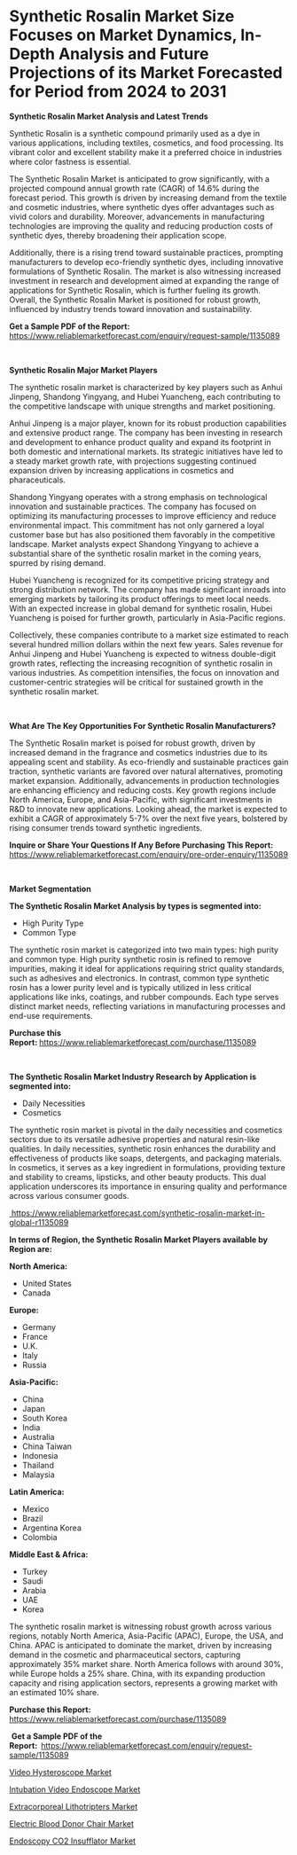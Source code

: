 <p><h1>Synthetic Rosalin Market Size Focuses on Market Dynamics, In-Depth Analysis and Future Projections of its Market Forecasted for Period from 2024 to 2031</h1></p><p><strong>Synthetic Rosalin Market Analysis and Latest Trends</strong></p>
<p><p>Synthetic Rosalin is a synthetic compound primarily used as a dye in various applications, including textiles, cosmetics, and food processing. Its vibrant color and excellent stability make it a preferred choice in industries where color fastness is essential.</p><p>The Synthetic Rosalin Market is anticipated to grow significantly, with a projected compound annual growth rate (CAGR) of 14.6% during the forecast period. This growth is driven by increasing demand from the textile and cosmetic industries, where synthetic dyes offer advantages such as vivid colors and durability. Moreover, advancements in manufacturing technologies are improving the quality and reducing production costs of synthetic dyes, thereby broadening their application scope.</p><p>Additionally, there is a rising trend toward sustainable practices, prompting manufacturers to develop eco-friendly synthetic dyes, including innovative formulations of Synthetic Rosalin. The market is also witnessing increased investment in research and development aimed at expanding the range of applications for Synthetic Rosalin, which is further fueling its growth. Overall, the Synthetic Rosalin Market is positioned for robust growth, influenced by industry trends toward innovation and sustainability.</p></p>
<p><strong>Get a Sample PDF of the Report:&nbsp;</strong> <a href="https://www.reliablemarketforecast.com/enquiry/request-sample/1135089?utm_campaign=1601&utm_medium=2&utm_source=Github&utm_content=ia&utm_term=13102024&utm_id=synthetic-rosalin">https://www.reliablemarketforecast.com/enquiry/request-sample/1135089</a></p>
<p>&nbsp;</p>
<p><strong>Synthetic Rosalin Major Market Players</strong></p>
<p><p>The synthetic rosalin market is characterized by key players such as Anhui Jinpeng, Shandong Yingyang, and Hubei Yuancheng, each contributing to the competitive landscape with unique strengths and market positioning.</p><p>Anhui Jinpeng is a major player, known for its robust production capabilities and extensive product range. The company has been investing in research and development to enhance product quality and expand its footprint in both domestic and international markets. Its strategic initiatives have led to a steady market growth rate, with projections suggesting continued expansion driven by increasing applications in cosmetics and pharaceuticals.</p><p>Shandong Yingyang operates with a strong emphasis on technological innovation and sustainable practices. The company has focused on optimizing its manufacturing processes to improve efficiency and reduce environmental impact. This commitment has not only garnered a loyal customer base but has also positioned them favorably in the competitive landscape. Market analysts expect Shandong Yingyang to achieve a substantial share of the synthetic rosalin market in the coming years, spurred by rising demand.</p><p>Hubei Yuancheng is recognized for its competitive pricing strategy and strong distribution network. The company has made significant inroads into emerging markets by tailoring its product offerings to meet local needs. With an expected increase in global demand for synthetic rosalin, Hubei Yuancheng is poised for further growth, particularly in Asia-Pacific regions.</p><p>Collectively, these companies contribute to a market size estimated to reach several hundred million dollars within the next few years. Sales revenue for Anhui Jinpeng and Hubei Yuancheng is expected to witness double-digit growth rates, reflecting the increasing recognition of synthetic rosalin in various industries. As competition intensifies, the focus on innovation and customer-centric strategies will be critical for sustained growth in the synthetic rosalin market.</p></p>
<p>&nbsp;</p>
<p><strong>What Are The Key Opportunities For Synthetic Rosalin Manufacturers?</strong></p>
<p><p>The Synthetic Rosalin market is poised for robust growth, driven by increased demand in the fragrance and cosmetics industries due to its appealing scent and stability. As eco-friendly and sustainable practices gain traction, synthetic variants are favored over natural alternatives, promoting market expansion. Additionally, advancements in production technologies are enhancing efficiency and reducing costs. Key growth regions include North America, Europe, and Asia-Pacific, with significant investments in R&D to innovate new applications. Looking ahead, the market is expected to exhibit a CAGR of approximately 5-7% over the next five years, bolstered by rising consumer trends toward synthetic ingredients.</p></p>
<p><strong>Inquire or Share Your Questions If Any Before Purchasing This Report:</strong> <a href="https://www.reliablemarketforecast.com/enquiry/pre-order-enquiry/1135089?utm_campaign=1601&utm_medium=2&utm_source=Github&utm_content=ia&utm_term=13102024&utm_id=synthetic-rosalin">https://www.reliablemarketforecast.com/enquiry/pre-order-enquiry/1135089</a></p>
<p>&nbsp;</p>
<p><strong>Market Segmentation</strong></p>
<p><strong>The Synthetic Rosalin Market Analysis by types is segmented into:</strong></p>
<p><ul><li>High Purity Type</li><li>Common Type</li></ul></p>
<p><p>The synthetic rosin market is categorized into two main types: high purity and common type. High purity synthetic rosin is refined to remove impurities, making it ideal for applications requiring strict quality standards, such as adhesives and electronics. In contrast, common type synthetic rosin has a lower purity level and is typically utilized in less critical applications like inks, coatings, and rubber compounds. Each type serves distinct market needs, reflecting variations in manufacturing processes and end-use requirements.</p></p>
<p><strong>Purchase this Report:&nbsp;</strong><a href="https://www.reliablemarketforecast.com/purchase/1135089?utm_campaign=1601&utm_medium=2&utm_source=Github&utm_content=ia&utm_term=13102024&utm_id=synthetic-rosalin">https://www.reliablemarketforecast.com/purchase/1135089</a></p>
<p>&nbsp;</p>
<p><strong>The Synthetic Rosalin Market Industry Research by Application is segmented into:</strong></p>
<p><ul><li>Daily Necessities</li><li>Cosmetics</li></ul></p>
<p><p>The synthetic rosin market is pivotal in the daily necessities and cosmetics sectors due to its versatile adhesive properties and natural resin-like qualities. In daily necessities, synthetic rosin enhances the durability and effectiveness of products like soaps, detergents, and packaging materials. In cosmetics, it serves as a key ingredient in formulations, providing texture and stability to creams, lipsticks, and other beauty products. This dual application underscores its importance in ensuring quality and performance across various consumer goods.</p></p>
<p><a href="https://www.reliablemarketforecast.com/synthetic-rosalin-market-in-global-r1135089?utm_campaign=1601&utm_medium=2&utm_source=Github&utm_content=ia&utm_term=13102024&utm_id=synthetic-rosalin">&nbsp;https://www.reliablemarketforecast.com/synthetic-rosalin-market-in-global-r1135089</a></p>
<p><strong>In terms of Region, the Synthetic Rosalin Market Players available by Region are:</strong></p>
<p>
    <p> <strong> North America: </strong>
        <ul>
            <li>United States</li>
            <li>Canada</li>
        </ul>
        </p> 
    <p> <strong> Europe: </strong>
        <ul>
            <li>Germany</li>
            <li>France</li>
            <li>U.K.</li>
            <li>Italy</li>
            <li>Russia</li>
        </ul>
        </p> 
    <p> <strong> Asia-Pacific: </strong>
        <ul>
            <li>China</li>
            <li>Japan</li>
            <li>South Korea</li>
            <li>India</li>
            <li>Australia</li>
            <li>China Taiwan</li>
            <li>Indonesia</li>
            <li>Thailand</li>
            <li>Malaysia</li>
        </ul>
        </p> 
    <p> <strong> Latin America: </strong>
        <ul>
            <li>Mexico</li>
            <li>Brazil</li>
            <li>Argentina Korea</li>
            <li>Colombia</li>
        </ul>
        </p> 
    <p> <strong> Middle East & Africa: </strong>
        <ul>
            <li>Turkey</li>
            <li>Saudi</li>
            <li>Arabia</li>
            <li>UAE</li>
            <li>Korea</li>
        </ul>
    </p>
    </p>
<p><p>The synthetic rosalin market is witnessing robust growth across various regions, notably North America, Asia-Pacific (APAC), Europe, the USA, and China. APAC is anticipated to dominate the market, driven by increasing demand in the cosmetic and pharmaceutical sectors, capturing approximately 35% market share. North America follows with around 30%, while Europe holds a 25% share. China, with its expanding production capacity and rising application sectors, represents a growing market with an estimated 10% share.</p></p>
<p><strong>Purchase this Report: </strong><a href="https://www.reliablemarketforecast.com/purchase/1135089?utm_campaign=1601&utm_medium=2&utm_source=Github&utm_content=ia&utm_term=13102024&utm_id=synthetic-rosalin">https://www.reliablemarketforecast.com/purchase/1135089</a></p>
<p>&nbsp;<strong>Get a Sample PDF of the Report:&nbsp;&nbsp;</strong><a href="https://www.reliablemarketforecast.com/enquiry/request-sample/1135089?utm_campaign=1601&utm_medium=2&utm_source=Github&utm_content=ia&utm_term=13102024&utm_id=synthetic-rosalin">https://www.reliablemarketforecast.com/enquiry/request-sample/1135089</a></p>
<p><strong></strong></p>
<p><p><a href="https://www.linkedin.com/pulse/video-hysteroscope-market-global-trends-forecast-2024-2031-m98ce?utm_campaign=1601&utm_medium=2&utm_source=Github&utm_content=ia&utm_term=13102024&utm_id=synthetic-rosalin">Video Hysteroscope Market</a></p><p><a href="https://www.linkedin.com/pulse/intubation-video-endoscope-market-strategic-insights-product-sfpxe?utm_campaign=1601&utm_medium=2&utm_source=Github&utm_content=ia&utm_term=13102024&utm_id=synthetic-rosalin">Intubation Video Endoscope Market</a></p><p><a href="https://www.linkedin.com/pulse/insights-extracorporeal-lithotripters-market-size-which-expanding-huhce?utm_campaign=1601&utm_medium=2&utm_source=Github&utm_content=ia&utm_term=13102024&utm_id=synthetic-rosalin">Extracorporeal Lithotripters Market</a></p><p><a href="https://www.linkedin.com/pulse/global-electric-blood-donor-chair-market-size-expected-experience-zre3e?utm_campaign=1601&utm_medium=2&utm_source=Github&utm_content=ia&utm_term=13102024&utm_id=synthetic-rosalin">Electric Blood Donor Chair Market</a></p><p><a href="https://www.linkedin.com/pulse/global-endoscopy-co2-insufflator-market-trends-innovations-lg8be?utm_campaign=1601&utm_medium=2&utm_source=Github&utm_content=ia&utm_term=13102024&utm_id=synthetic-rosalin">Endoscopy CO2 Insufflator Market</a></p></p>